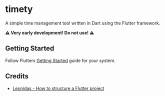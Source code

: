 # timety

A simple time management tool written in Dart using the Flutter framework.

**:warning: Very early development! Do not use! :warning:**

## Getting Started

Follow Flutters [Getting Started](https://docs.flutter.dev/get-started) guide for your system.

## Credits

- [Leonidas - How to structure a Flutter project](https://medium.com/@kanellopoulos.leo/a-simple-way-to-organize-your-code-in-flutter-e175e7004fb5)
